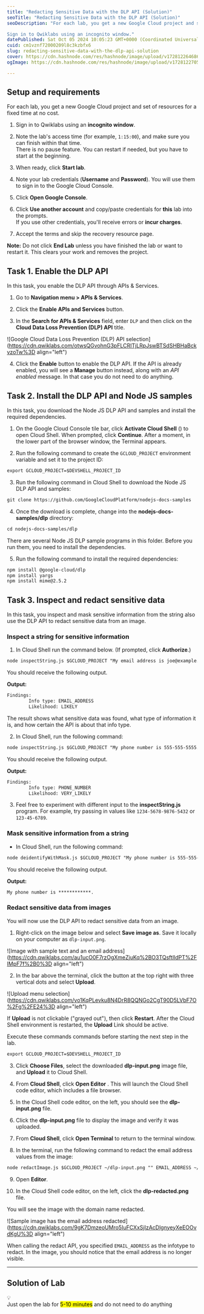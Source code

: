 ```yaml
---
title: "Redacting Sensitive Data with the DLP API (Solution)"
seoTitle: "Redacting Sensitive Data with the DLP API (Solution)"
seoDescription: "For each lab, you get a new Google Cloud project and set of resources for a fixed time at no cost.

Sign in to Qwiklabs using an incognito window."
datePublished: Sat Oct 05 2024 10:05:23 GMT+0000 (Coordinated Universal Time)
cuid: cm1vznf72000209l8c3kzbfx6
slug: redacting-sensitive-data-with-the-dlp-api-solution
cover: https://cdn.hashnode.com/res/hashnode/image/upload/v1728122646864/aef3b343-47cb-41ec-826c-1f2d615607be.png
ogImage: https://cdn.hashnode.com/res/hashnode/image/upload/v1728122705544/cc3068ea-d9e9-4ba3-ad5e-9672c9d76ee4.png

---
```


## **Setup and requirements**

For each lab, you get a new Google Cloud project and set of resources for a fixed time at no cost.

1. Sign in to Qwiklabs using an **incognito window**.
    
2. Note the lab's access time (for example, `1:15:00`), and make sure you can finish within that time.  
    There is no pause feature. You can restart if needed, but you have to start at the beginning.
    
3. When ready, click **Start lab**.
    
4. Note your lab credentials (**Username** and **Password**). You will use them to sign in to the Google Cloud Console.
    
5. Click **Open Google Console**.
    
6. Click **Use another account** and copy/paste credentials for **this** lab into the prompts.  
    If you use other credentials, you'll receive errors or **incur charges**.
    
7. Accept the terms and skip the recovery resource page.
    

<aside><p><strong>Note:</strong><span> </span>Do not click<span> </span><strong>End Lab</strong><span> </span>unless you have finished the lab or want to restart it. This clears your work and removes the project.</p></aside>

## **Task 1. Enable the DLP API**

In this task, you enable the DLP API through APIs & Services.

1. Go to **Navigation menu &gt; APIs & Services**.
    
2. Click the **Enable APIs and Services** button.
    
3. In the **Search for APIs & Services** field, enter `DLP` and then click on the **Cloud Data Loss Prevention (DLP) API** title.
    

![Google Cloud Data Loss Prevention (DLP) API selection](https://cdn.qwiklabs.com/otwsQGvohnG3pFLCRITjLRpJswBTSdSHBHaBckvzoTw%3D align="left")

4. Click the **Enable** button to enable the DLP API. If the API is already enabled, you will see a **Manage** button instead, along with an *API enabled* message. In that case you do not need to do anything.
    

## **Task 2. Install the DLP API and Node JS samples**

In this task, you download the Node JS DLP API and samples and install the required dependencies.

1. On the Google Cloud Console tile bar, click **Activate Cloud Shell** () to open Cloud Shell. When prompted, click **Continue**. After a moment, in the lower part of the browser window, the Terminal appears.
    
2. Run the following command to create the `GCLOUD_PROJECT` environment variable and set it to the project ID:
    

```apache
export GCLOUD_PROJECT=$DEVSHELL_PROJECT_ID
```

3. Run the following command in Cloud Shell to download the Node JS DLP API and samples:
    

```apache
git clone https://github.com/GoogleCloudPlatform/nodejs-docs-samples
```

4. Once the download is complete, change into the **nodejs-docs-samples/dlp** directory:
    

```apache
cd nodejs-docs-samples/dlp
```

There are several Node JS DLP sample programs in this folder. Before you run them, you need to install the dependencies.

5. Run the following command to install the required dependencies:
    

```apache
npm install @google-cloud/dlp
npm install yargs
npm install mime@2.5.2
```

## **Task 3. Inspect and redact sensitive data**

In this task, you inspect and mask sensitive information from the string also use the DLP API to redact sensitive data from an image.

### Inspect a string for sensitive information

1. In Cloud Shell run the command below. (If prompted, click **Authorize**.)
    

```apache
node inspectString.js $GCLOUD_PROJECT "My email address is joe@example.com."
```

You should receive the following output.

**Output:**

```apache
Findings:
        Info type: EMAIL_ADDRESS
        Likelihood: LIKELY
```

The result shows what sensitive data was found, what type of information it is, and how certain the API is about that info type.

2. In Cloud Shell, run the following command:
    

```apache
node inspectString.js $GCLOUD_PROJECT "My phone number is 555-555-5555."
```

You should receive the following output.

**Output:**

```apache
Findings:
        Info type: PHONE_NUMBER
        Likelihood: VERY_LIKELY
```

3. Feel free to experiment with different input to the **inspectString.js** program. For example, try passing in values like `1234-5678-9876-5432` or `123-45-6789`.
    

### Mask sensitive information from a string

* In Cloud Shell, run the following command:
    

```apache
node deidentifyWithMask.js $GCLOUD_PROJECT "My phone number is 555-555-5555."
```

You should receive the following output.

**Output:**

```apache
My phone number is ************.
```

### Redact sensitive data from images

You will now use the DLP API to redact sensitive data from an image.

1. Right-click on the image below and select **Save image as**. Save it locally on your computer as `dlp-input.png`.
    

![Image with sample text and an email address](https://cdn.qwiklabs.com/au1ucO0F7rzOgXmeZjuKq%2BO3TQsftlIdPT%2FIMpF7f%2B0%3D align="left")

2. In the bar above the terminal, click the button at the top right with three vertical dots and select **Upload**.
    

![Upload menu selection](https://cdn.qwiklabs.com/vo1KqPLevku8N4DrR8QQNGo2CgT90D5LVbF7O%2Fg%2FE24%3D align="left")

If **Upload** is not clickable ("grayed out"), then click **Restart**. After the Cloud Shell environment is restarted, the **Upload** Link should be active.

Execute these commands commands before starting the next step in the lab.

```apache
export GCLOUD_PROJECT=$DEVSHELL_PROJECT_ID
```

3. Click **Choose Files**, select the downloaded **dlp-input.png** image file, and **Upload** it to Cloud Shell.
    
4. From **Cloud Shell**, click **Open Editor** . This will launch the Cloud Shell code editor, which includes a file browser.
    
5. In the Cloud Shell code editor, on the left, you should see the **dlp-input.png** file.
    
6. Click the **dlp-input.png** file to display the image and verify it was uploaded.
    
7. From **Cloud Shell**, click **Open Terminal** to return to the terminal window.
    
8. In the terminal, run the following command to redact the email address values from the image:
    

```apache
node redactImage.js $GCLOUD_PROJECT ~/dlp-input.png "" EMAIL_ADDRESS ~/dlp-redacted.png
```

9. Open **Editor**.
    
10. In the Cloud Shell code editor, on the left, click the **dlp-redacted.png** file.
    

You will see the image with the domain name redacted.

![Sample image has the email address redacted](https://cdn.qwiklabs.com/9gK7DmzeoUMro5IuFCXxSjIzAcDlgnyeyXeEOOvdKgU%3D align="left")

When calling the redact API, you specified `EMAIL_ADDRESS` as the infotype to redact. In the image, you should notice that the email address is no longer visible.

---

## Solution of Lab

<div data-node-type="callout">
<div data-node-type="callout-emoji">💡</div>
<div data-node-type="callout-text">Just open the lab for <mark>5-10 minutes</mark> and do not need to do anything</div>
</div>